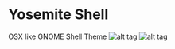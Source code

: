 Yosemite Shell
==============

OSX like GNOME Shell Theme 
![alt tag](http://gnome-look.org/CONTENT/content-pre1/166200-1.jpg)
![alt tag](http://gnome-look.org/CONTENT/content-pre2/166200-2.jpg)
